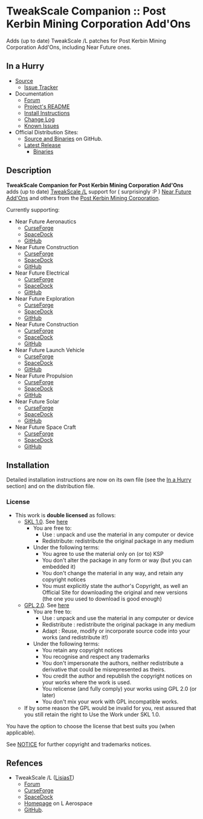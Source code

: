 # TweakScale Companion :: Post Kerbin Mining Corporation Add'Ons

Adds (up to date) TweakScale /L patches for Post Kerbin Mining Corporation Add'Ons, including Near Future ones.


## In a Hurry

* [Source](https://github.com/net-lisias-ksp/TweakScaleCompanion_PKMC)
	+ [Issue Tracker](https://github.com/net-lisias-ksp/TweakScaleCompanion_PKMC/issues)
* Documentation
	+ [Forum](https://forum.kerbalspaceprogram.com/index.php?/topic/192216-tweakscale-companion-program/)
	+ [Project's README](https://github.com/net-lisias-ksp/TweakScaleCompanion_PKMC/blob/master/README.md)
	+ [Install Instructions](https://github.com/net-lisias-ksp/TweakScaleCompanion_PKMC/blob/master/INSTALL.md)
	+ [Change Log](./CHANGE_LOG.md)
	+ [Known Issues](./KNOWN_ISSUES.md)
* Official Distribution Sites:
	+ [Source and Binaries](https://github.com/net-lisias-ksp/TweakScaleCompanion_PKMC) on GitHub.
	+ [Latest Release](https://github.com/net-lisias-ksp/TweakScaleCompanion_PKMC/releases)
		- [Binaries](https://github.com/net-lisias-ksp/TweakScaleCompanion_PKMC/Archive)


## Description

**TweakScale Companion for Post Kerbin Mining Corporation Add'Ons** adds (up to date) [TweakScale /L](https://forum.kerbalspaceprogram.com/index.php?/topic/179030-ksp-141-tweakscale-under-lisias-management-24310-2019-1030/) support for ( surprisingly :P ) [Near Future Add'Ons](https://forum.kerbalspaceprogram.com/index.php?/topic/155465-18x-near-future-technologies-please-welcome-near-future-exploration/) and others from the [Post Kerbin Mining Corporation](https://post-kerbin-mining-corporation.github.io).

Currently supporting:

* Near Future Aeronautics
	+ [CurseForge](https://kerbal.curseforge.com/projects/near-future-aeronautics)
	+ [SpaceDock](https://spacedock.info/mod/1957/Near%20Future%20Aeronautics) 
	+ [GitHub](https://github.com/ChrisAdderley/NearFutureAeronautics/releases)
* Near Future Construction
	+ [CurseForge](https://kerbal.curseforge.com/projects/near-future-construction)
	+ [SpaceDock](http://spacedock.info/mod/563/Near%20Future%20Construction)
	+ [GitHub](https://github.com/ChrisAdderley/NearFutureConstruction/releases)
* Near Future Electrical
	+ [CurseForge](https://kerbal.curseforge.com/projects/near-future-electrical)
	+ [SpaceDock](http://spacedock.info/mod/558/Near%20Future%20Electrical) 
	+ [GitHub](https://github.com/ChrisAdderley/NearFutureElectrical/releases)
* Near Future Exploration
	+ [CurseForge](https://www.curseforge.com/kerbal/ksp-mods/near-future-exploration)
	+ [SpaceDock](https://spacedock.info/mod/2305/Near%20Future%20Exploration) 
	+ [GitHub](https://github.com/ChrisAdderley/NearFutureExploration/releases)
* Near Future Construction
	+ [CurseForge](https://kerbal.curseforge.com/projects/near-future-construction)
	+ [SpaceDock](http://spacedock.info/mod/563/Near%20Future%20Construction)
	+ [GitHub](https://github.com/ChrisAdderley/NearFutureConstruction/releases)
* Near Future Launch Vehicle
	+ [CurseForge](https://spacedock.info/mod/1434/Near%20Future%20Launch%20Vehicles)
	+ [SpaceDock](https://kerbal.curseforge.com/projects/near-future-launch-vehicles) 
	+ [GitHub](https://github.com/ChrisAdderley/NearFutureLaunchVehicles/releases)
* Near Future Propulsion
	+ [CurseForge](https://kerbal.curseforge.com/projects/near-future-propulsion)
	+ [SpaceDock](http://spacedock.info/mod/557/Near%20Future%20Propulsion) 
	+ [GitHub](https://github.com/ChrisAdderley/NearFuturePropulsion/releases)
* Near Future Solar
	+ [CurseForge](https://kerbal.curseforge.com/projects/near-future-solar)
	+ [SpaceDock](http://spacedock.info/mod/559/Near%20Future%20Solar)
	+ [GitHub](https://github.com/ChrisAdderley/NearFutureSolar/releases)
* Near Future Space Craft
	+ [CurseForge](https://spacedock.info/mod/708/Near%20Future%20Spacecraft)
	+ [SpaceDock](https://kerbal.curseforge.com/projects/near-future-spacecraft-parts) 
	+ [GitHub](https://github.com/ChrisAdderley/NearFutureSpacecraft/releases)


## Installation

Detailed installation instructions are now on its own file (see the [In a Hurry](#in-a-hurry) section) and on the distribution file.

### License

* This work is **double licensed** as follows:
	+ [SKL 1.0](https://ksp.lisias.net/SKL-1_0.txt). See [here](./LICENSE.SKL-1_0)
		+ You are free to:
			- Use : unpack and use the material in any computer or device
			- Redistribute: redistribute the original package in any medium
		+ Under the following terms:
			- You agree to use the material only on (or to) KSP
			- You don't alter the package in any form or way (but you can embedded it)
			- You don't change the material in any way, and retain any copyright notices
			- You must explicitly state the author's Copyright, as well an Official Site for downloading the original and new versions (the one you used to download is good enough) 
	+ [GPL 2.0](https://www.gnu.org/licenses/gpl-2.0.txt). See [here](./LICENSE.GPL-2_0)
		+ You are free to:
			- Use : unpack and use the material in any computer or device
			- Redistribute : redistribute the original package in any medium
			- Adapt : Reuse, modify or incorporate source code into your works (and redistribute it!) 
		+ Under the following terms:
			- You retain any copyright notices
			- You recognise and respect any trademarks
			- You don't impersonate the authors, neither redistribute a derivative that could be misrepresented as theirs.
			- You credit the author and republish the copyright notices on your works where the work is used.
			- You relicense (and fully comply) your works using GPL 2.0 (or later)
			- You don't mix your work with GPL incompatible works.
	+ If by some reason the GPL would be invalid for you, rest assured that you still retain the right to Use the Work under SKL 1.0.

You have the option to choose the license that best suits you (when applicable).

See [NOTICE](./NOTICE) for further copyright and trademarks notices.


## Refences

* TweakScale /L ([LisiasT](https://forum.kerbalspaceprogram.com/index.php?/profile/187168-lisias/))
	+ [Forum](https://forum.kerbalspaceprogram.com/index.php?/topic/179030-ksp-141-tweakscale-under-lisias-management-24310-2019-1030/)
	+ [CurseForge](https://kerbal.curseforge.com/projects/tweakscale)
	+ [SpaceDock](https://spacedock.info/mod/127/TweakScale)
	+ [Homepage](http://ksp.lisias.net/add-ons/TweakScale) on L Aerospace
	+ [GitHub](https://github.com/net-lisias-ksp/TweakScale).
